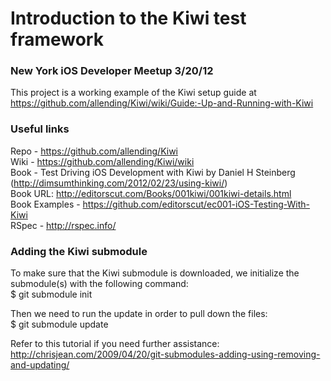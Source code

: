 Introduction to the Kiwi test framework 
=======================================

### New York iOS Developer Meetup 3/20/12

This project is a working example of the Kiwi setup guide at https://github.com/allending/Kiwi/wiki/Guide:-Up-and-Running-with-Kiwi

### Useful links

Repo - https://github.com/allending/Kiwi  
Wiki - https://github.com/allending/Kiwi/wiki  
Book - Test Driving iOS Development with Kiwi by Daniel H Steinberg (http://dimsumthinking.com/2012/02/23/using-kiwi/)  
Book URL: http://editorscut.com/Books/001kiwi/001kiwi-details.html  
Book Examples - https://github.com/editorscut/ec001-iOS-Testing-With-Kiwi  
RSpec - http://rspec.info/  

### Adding the Kiwi submodule

To make sure that the Kiwi submodule is downloaded, we initialize the submodule(s) with the following command:  
$ git submodule init

Then we need to run the update in order to pull down the files:  
$ git submodule update

Refer to this tutorial if you need further assistance:  
http://chrisjean.com/2009/04/20/git-submodules-adding-using-removing-and-updating/
